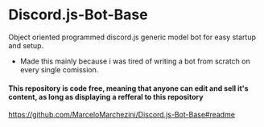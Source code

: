 # Discord.js-Bot-Base
Object oriented programmed discord.js generic model bot for easy startup and setup.

- Made this mainly because i was tired of writing a bot from scratch on every single comission.

#### This repository is **code free**, meaning that anyone can edit and sell it's content, **as long** as displaying a refferal to this repository
https://github.com/MarceloMarchezini/Discord.js-Bot-Base#readme

